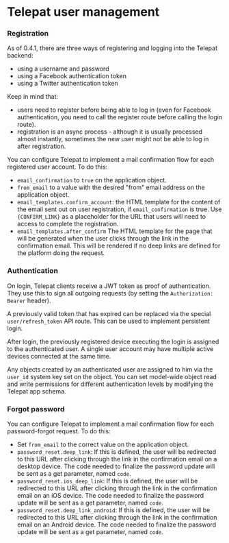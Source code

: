 # Telepat user management

### Registration
As of 0.4.1, there are three ways of registering and logging into the Telepat backend:
* using a username and password
* using a Facebook authentication token
* using a Twitter authentication token

Keep in mind that:
* users need to register before being able to log in (even for Facebook authentication, you need to call the register route before calling the login route).
* registration is an async process - although it is usually processed almost instantly, sometimes the new user might not be able to log in  after registration.


You can configure Telepat to implement a mail confirmation flow for each registered user account. To do this:
* `email_confirmation` to `true` on the application object.
* `from_email` to a value with the desired "from" email address on the application object.
* `email_templates.confirm_account`: the HTML template for the content of the email sent out on user registration, if `email_confirmation` is true. Use `{CONFIRM_LINK}` as a placeholder for the URL that users will need to access to complete the registration.
* `email_templates.after_confirm` The HTML template for the page that will be generated when the user clicks through the link in the confirmation email. This will be rendered if no deep links are defined for the platform doing the request.

### Authentication
On login, Telepat clients receive a JWT token as proof of authentication. They use this to sign all outgoing requests (by setting the `Authorization: Bearer` header).

A previously valid token that has expired can be replaced via the special `user/refresh_token` API route. This can be used to implement persistent login.

After login, the previously registered device executing the login is assigned to the authenticated user. A single user account may have multiple active devices connected at the same time.

Any objects created by an authenticated user are assigned to him via the `user_id` system key set on the object. You can set model-wide object read and write permissions for different authentication levels by modifying the Telepat app schema.

### Forgot password
You can configure Telepat to implement a mail confirmation flow for each password-forgot request. To do this:

* Set `from_email` to the correct value on the application object.
* `password_reset.deep_link`: If this is defined, the user will be redirected to this URL after clicking through the link in the confirmation email on a desktop device. The code needed to finalize the password update will be sent as a get parameter, named `code`.
* `password_reset.ios_deep_link`: If this is defined, the user will be redirected to this URL after clicking through the link in the confirmation email on an iOS device. The code needed to finalize the password update will be sent as a get parameter, named `code`.
* `password_reset.deep_link_android`: If this is defined, the user will be redirected to this URL after clicking through the link in the confirmation email on an Android device. The code needed to finalize the password update will be sent as a get parameter, named `code`.
